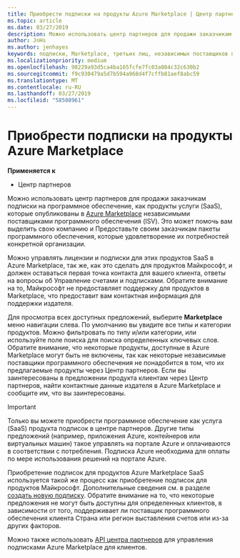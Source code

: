 ```yaml
---
title: Приобрести подписки на продукты Azure Marketplace | Центр партнеров
ms.topic: article
ms.date: 03/27/2019
description: Можно использовать центр партнеров для продажи заказчикам подписки на программное обеспечение как услуга (SaaS) продукты, которые опубликованы в Azure Marketplace, независимыми поставщиками программного обеспечения (ISV).
author: JnHs
ms.author: jenhayes
keywords: подписки, Marketplace, третьих лиц, независимых поставщиков программного обеспечения
ms.localizationpriority: medium
ms.openlocfilehash: 98229a93d5ca4ba165fcfe7fc03a084c32c630b2
ms.sourcegitcommit: f9c930479a5d7b594a968d4f7cffb81aef8abc59
ms.translationtype: MT
ms.contentlocale: ru-RU
ms.lasthandoff: 03/27/2019
ms.locfileid: "58508961"
---
```

# <a name="sell-subscriptions-to-azure-marketplace-products"></a>Приобрести подписки на продукты Azure Marketplace

**Применяется к**

-  Центр партнеров


Можно использовать центр партнеров для продажи заказчикам подписки на программное обеспечение, как продукты услуги (SaaS), которые опубликованы в [Azure Marketplace](https://azuremarketplace.microsoft.com/marketplace) независимыми поставщиками программного обеспечения (ISV). Это может помочь вам выделить свою компанию и Предоставьте своим заказчикам пакеты программного обеспечения, которые удовлетворение их потребностей конкретной организации. 

Можно управлять лицензии и подписки для этих продуктов SaaS в Azure Marketplace, так же, как это сделать для продуктов Майкрософт, и должен оставаться первая точка контакта для вашего клиента, ответы на вопросы об Управление счетами и подписками. Обратите внимание на то, Майкрософт не предоставляет поддержку для продуктов в Marketplace, что предоставит вам контактная информация для поддержки издателя.

Для просмотра всех доступных предложений, выберите **Marketplace** меню навигации слева. По умолчанию вы увидите все типы и категории продуктов. Можно фильтровать по типу и/или категории, или используйте поле поиска для поиска определенных ключевых слов. Обратите внимание, что некоторые продукты, доступные в Azure Marketplace могут быть не включены, так как некоторые независимые поставщики программного обеспечения не понадобится в том, что их предлагаемые продукты через Центр партнеров. Если вы заинтересованы в предложении продукта клиентам через Центр партнеров, найти контактные данные издателя в Azure Marketplace и сообщите им, что вы заинтересованы.

> [!IMPORTANT]
> Только вы можете приобрести программное обеспечение как услуга (SaaS) продукта подписок в центре партнеров. Другие типы предложений (например, приложения Azure, контейнеров или виртуальных машин) такое управлять на портале Azure и оплачиваются в соответствии с потребления. Подписка Azure необходима для оплаты по мере использования решений на портале Azure.

Приобретение подписок для продуктов Azure Marketplace SaaS используется такой же процесс как приобретение подписок для продуктов Майкрософт. Дополнительные сведения см. в разделе [создать новую подписку](create-a-new-subscription.md). Обратите внимание на то, что некоторые предложения не могут быть доступны для определенных клиентов, в зависимости от того, поддерживает ли поставщик программного обеспечения клиента Страна или регион выставления счетов или из-за других факторов.

Можно также использовать [API центра партнеров](https://docs.microsoft.com/en-us/partner-center/develop/) для управления подписками Azure Marketplace для клиентов.
